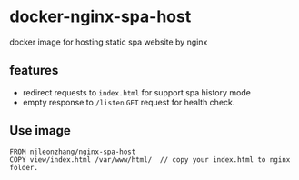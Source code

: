 # docker-nginx-spa-host

docker image for hosting static spa website by nginx

## features
* redirect requests to `index.html` for support spa history mode
* empty response to `/listen` `GET` request for health check.

## Use image

```
FROM njleonzhang/nginx-spa-host
COPY view/index.html /var/www/html/  // copy your index.html to nginx folder.
```

